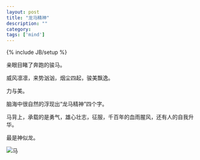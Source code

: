```yaml
---
layout: post
title: "龙马精神"
description: ""
category: 
tags: ['mind']
---
```

{% include JB/setup %}

亲眼目睹了奔跑的骏马。

威风凛凛，来势汹汹，烟尘四起，骏美飘逸。

力与美。

脑海中很自然的浮现出“龙马精神”四个字。

马背上，承载的是勇气，雄心壮志，征服，千百年的血雨腥风，还有人的自我升华。

最是神似龙。

![马](http://ww2.sinaimg.cn/large/005Jo1fAjw1el2qo8y4vhj32io1w0b2b.jpg)

